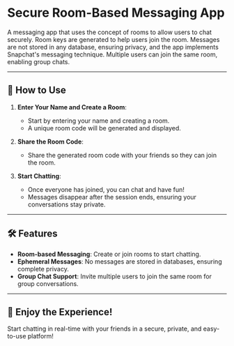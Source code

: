 # Secure Room-Based Messaging App

A messaging app that uses the concept of rooms to allow users to chat securely. Room keys are generated to help users join the room. Messages are not stored in any database, ensuring privacy, and the app implements Snapchat's messaging technique. Multiple users can join the same room, enabling group chats.

---

## 📖 How to Use

1. **Enter Your Name and Create a Room**:  
   - Start by entering your name and creating a room.  
   - A unique room code will be generated and displayed.

2. **Share the Room Code**:  
   - Share the generated room code with your friends so they can join the room.

3. **Start Chatting**:  
   - Once everyone has joined, you can chat and have fun!  
   - Messages disappear after the session ends, ensuring your conversations stay private.

---

## 🛠 Features

- **Room-based Messaging**: Create or join rooms to start chatting.  
- **Ephemeral Messages**: No messages are stored in databases, ensuring complete privacy.  
- **Group Chat Support**: Invite multiple users to join the same room for group conversations.  

---

## 🎉 Enjoy the Experience!

Start chatting in real-time with your friends in a secure, private, and easy-to-use platform!
